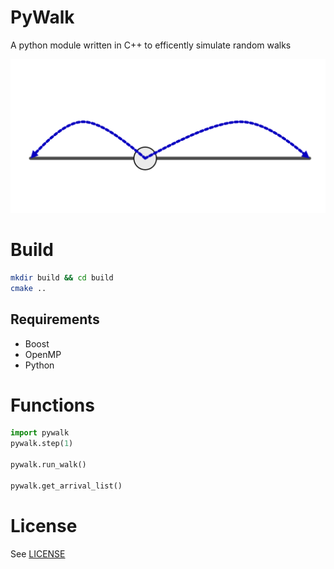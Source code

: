 # PyWalk

A python module written in C++ to efficently simulate random walks

![random_walk](rw.png)

# Build
```bash
mkdir build && cd build
cmake ..
```

## Requirements
- Boost
- OpenMP
- Python

# Functions
```python
import pywalk
pywalk.step(1)

pywalk.run_walk()

pywalk.get_arrival_list()
```

# License
See [LICENSE](LICENSE)